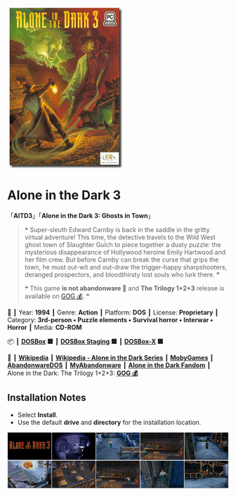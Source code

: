 ![](Thumbnail.png "application-thumbnail")

# Alone in the Dark 3

「**AITD3**」「**Alone in the Dark 3: Ghosts in Town**」

> ❝ Super-sleuth Edward Carnby is back in the saddle in the gritty virtual adventure! This time, the detective travels to the Wild West ghost town of Slaughter Gulch to piece together a dusty puzzle: the mysterious disappearance of Hollywood heroine Emily Hartwood and her film crew. But before Carnby can break the curse that grips the town, he must out-wit and out-draw the trigger-happy sharpshooters, deranged prospectors, and bloodthirsty lost souls who lurk there. ❞
>
> ❝ This game **is not abandonware 🚫** and **The Trilogy 1+2+3** release is available on [GOG 💰](https://www.gog.com/en/game/alone_in_the_dark_the_trilogy_123). ❞
>

📌 ┃ Year: **1994** ┃ Genre: **Action** ┃ Platform: **DOS** ┃ License: **Proprietary** ┃ Category: **3rd-person • Puzzle elements • Survival horror • Interwar • Horror** ┃ Media: **CD-ROM** 

📦 ┃ **[DOSBox](https://www.dosbox.com/) 🟩** ┃ **[DOSBox Staging](https://dosbox-staging.github.io/) 🟩** ┃ **[DOSBox-X](https://dosbox-x.com/) 🟩** 

📎 ┃ **[Wikipedia](https://en.wikipedia.org/wiki/Alone_in_the_Dark_3)** ┃ **[Wikipedia - Alone in the Dark Series](https://en.wikipedia.org/wiki/Alone_in_the_Dark)** ┃ **[MobyGames](https://www.mobygames.com/game/908/alone-in-the-dark-3/)** ┃ **[AbandonwareDOS](https://www.abandonwaredos.com/abandonware-game.php?abandonware=Alone+in+the+Dark+3&gid=2325)** ┃ **[MyAbandonware](https://www.myabandonware.com/game/alone-in-the-dark-3-2y6)** ┃ **[Alone in the Dark Fandom](https://aloneinthedark.fandom.com/wiki/Alone_in_the_Dark_3)** ┃ Alone in the Dark: The Trilogy 1+2+3: **[GOG 💰](https://www.gog.com/en/game/alone_in_the_dark_the_trilogy_123)** 

## Installation Notes
- Select **Install**.
- Use the default **drive** and **directory** for the installation location.

![](Montage.png "Alone in the Dark 3")

